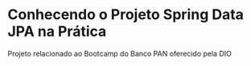 <h1>Conhecendo o Projeto Spring Data JPA na Prática </h1>
<p> Projeto relacionado ao Bootcamp do Banco PAN oferecido pela DIO

